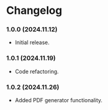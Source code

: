 # Changelog

### 1.0.0 (2024.11.12)
- Initial release.

### 1.0.1 (2024.11.19)
- Code refactoring.

### 1.0.2 (2024.11.26)
- Added PDF generator functionality.